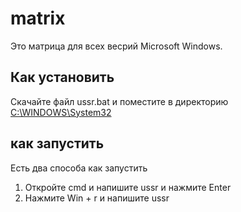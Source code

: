 # matrix
Это матрица для всех весрий Microsoft Windows.
## Как установить
Скачайте файл ussr.bat и поместите в директорию  [C:\WINDOWS\System32](file:///C:/WINDOWS/System32/)
## как запустить
Есть два способа как запустить
1. Откройте cmd и напишите ussr и нажмите Enter
2. Нажмите Win + r и напишите ussr
